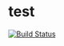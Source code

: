 # test

[![Build Status](https://travis-ci.org/pli01/test.svg?branch=master)](https://travis-ci.org/pli01/test)


